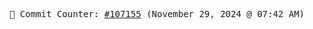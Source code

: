 <p align="center">
    <samp>
        📮 Commit Counter: <a href="https://github.com/Javascript-void0/Javascript-void0/commits/main">#107155</a> (November 29, 2024 @ 07:42 AM)
    </samp>
</p>
